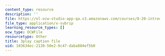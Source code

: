 ```yaml
---
content_type: resource
description: ''
file: https://ol-ocw-studio-app-qa.s3.amazonaws.com/courses/8-20-introduction-to-special-relativity-january-iap-2021/103634ec213050e29c47daba884ef5b0_8ytpmbkqF54.vtt
file_type: application/x-subrip
learning_resource_types: []
ocw_type: OCWFile
resourcetype: Other
title: 3play caption file
uid: 103634ec-2130-50e2-9c47-daba884ef5b0
---
```

